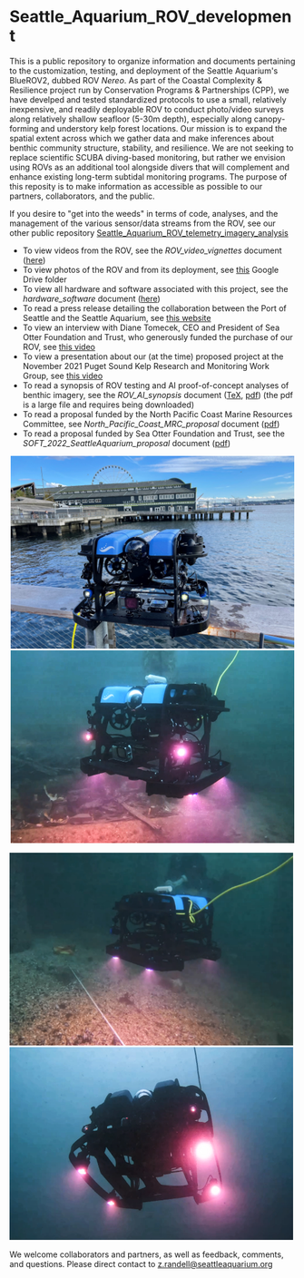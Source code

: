 # Seattle_Aquarium_ROV_development
This is a public repository to organize information and documents pertaining to the customization, testing, and deployment of the Seattle Aquarium's BlueROV2, dubbed ROV *Nereo*. As part of the Coastal Complexity & Resilience project run by Conservation Programs & Partnerships (CPP), we have develped and tested standardized protocols to use a small, relatively inexpensive, and readily deployable ROV to conduct photo/video surveys along relatively shallow seafloor (5-30m depth), especially along canopy-forming and understory kelp forest locations. Our mission is to expand the spatial extent across which we gather data and make inferences about benthic community structure, stability, and resilience. We are not seeking to replace scientific SCUBA diving-based monitoring, but rather we envision using ROVs as an additional tool alongside divers that will complement and enhance existing long-term subtidal monitoring programs. The purpose of this reposity is to make information as accessible as possible to our partners, collaborators, and the public. 

If you desire to "get into the weeds" in terms of code, analyses, and the management of the various sensor/data streams from the ROV, see our other public repository [Seattle_Aquarium_ROV_telemetry_imagery_analysis](https://github.com/zhrandell/Seattle_Aquarium_ROV_telemetry_imagery_analysis)

* To view videos from the ROV, see the _ROV_video_vignettes_ document ([here](https://github.com/zhrandell/Seattle_Aquarium_ROV_development/blob/main/ROV_videos.md))
* To view photos of the ROV and from its deployment, see [this](https://drive.google.com/drive/folders/1f--MS3UWWd0GPid-CwgvD2KQ-q4D7zgT?usp=sharing) Google Drive folder
* To view all hardware and software associated with this project, see the _hardware_software_ document ([here](https://github.com/zhrandell/Seattle_Aquarium_ROV_development/blob/main/documents/hardware_software.md))
* To read a press release detailing the collaboration between the Port of Seattle and the Seattle Aquarium, see [this website](https://www.portseattle.org/news/port-seattle-and-seattle-aquarium-collaborate-restore-kelp-forests-elliott-bay)
* To view an interview with Diane Tomecek, CEO and President of Sea Otter Foundation and Trust, who generously funded the purchase of our ROV, see [this video](https://www.youtube.com/watch?v=KDEc3Q2V5XQ)
* To view a presentation about our (at the time) proposed project at the November 2021 Puget Sound Kelp Research and Monitoring Work Group, see [this video](https://www.youtube.com/watch?v=q3xT6H-Ufks&t=1702s)
* To read a synopsis of ROV testing and AI proof-of-concept analyses of benthic imagery, see the _ROV_AI_synopsis_ document ([TeX](https://github.com/zhrandell/Seattle_Aquarium_ROV_development/blob/main/documents/ROV_AI_synopsis/ROV_AI_synopsis.tex), [pdf](https://github.com/zhrandell/Seattle_Aquarium_ROV_development/blob/main/documents/ROV_AI_synopsis/ROV_AI_synopsis.pdf)) (the pdf is a large file and requires being downloaded)
* To read a proposal funded by the North Pacific Coast Marine Resources Committee, see _North_Pacific_Coast_MRC_proposal_ document ([pdf](https://github.com/zhrandell/Seattle_Aquarium_ROV_development/blob/main/documents/North_Pacific_Coast_MRC_proposal/ROV_pilotStudy_NPC-MRC_proposal%2021-23.pdf)) 
* To read a proposal funded by Sea Otter Foundation and Trust, see the _SOFT_2022_SeattleAquarium_proposal_ document ([pdf](https://github.com/zhrandell/Seattle_Aquarium_ROV_development/blob/main/documents/SOFT_2022_SeattleAquarium_proposal.pdf))

<p align="center">
  <img src="photos/Nereo_backdrop.jpg" width="500" height="340" />
  <img src="photos/Nereo_4.png" width="500" height="340" />
 </p>
 
 
 <p float="left">
  <img src="photos/Nereo_14.png" width="500" height="340" />
  <img src="photos/Nereo_18.png" width="500" height="340"/> 
</p>


We welcome collaborators and partners, as well as feedback, comments, and questions. Please direct contact to z.randell@seattleaquarium.org

